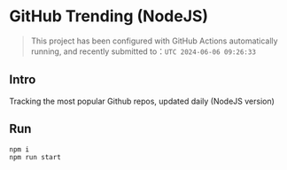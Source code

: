 # GitHub Trending (NodeJS)

> This project has been configured with GitHub Actions automatically running, and recently submitted to：`UTC 2024-06-06 09:26:33`

## Intro

Tracking the most popular Github repos, updated daily (NodeJS version)

## Run

```bash
npm i
npm run start
```
